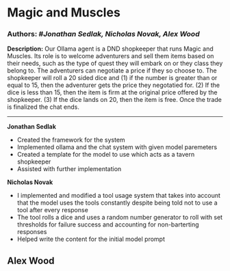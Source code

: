 # Magic and Muscles
### **Authors:**   #*Jonathan Sedlak,   Nicholas Novak,   Alex Wood*

**Description:**
Our Ollama agent is a DND shopkeeper that runs Magic and Muscles. Its role is to welcome adventurers and sell them items based on their needs, such as the type of quest they will embark on or they class they belong to. The adventurers can negotiate a price if they so choose to. The shopkeeper will roll a 20 sided dice and (1) if the number is greater than or equal to 15, then the adventurer gets the price they negotatied for. (2) If the dice is less than 15, then the item is firm at the original price offered by the shopkeeper. (3) If the dice lands on 20, then the item is free. Once the trade is finalized the chat ends. 

---

**Jonathan Sedlak**
- Created the framework for the system
- Implemented ollama and the chat system with given model paremeters
- Created a template for the model to use which acts as a tavern shopkeeper
- Assisted with further implementation

**Nicholas Novak**
- I implemented and modified a tool usage system that takes into account that the model uses the tools constantly despite being told not to use a tool after every response
- The tool rolls a dice and uses a random number generator to roll with set thresholds for failure success and accounting for non-barterting responses
- Helped write the content for the initial model prompt

**Alex Wood**
- 
